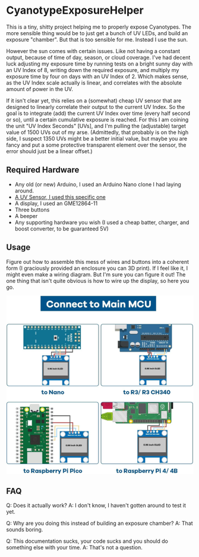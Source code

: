 # CyanotypeExposureHelper

This is a tiny, shitty project helping me to properly expose Cyanotypes. The more sensible thing would be to just get a bunch of UV LEDs, and build an exposure "chamber". But that is too sensible for me. Instead I use the sun.

However the sun comes with certain issues. Like not having a constant output, because of time of day, season, or cloud coverage. I've had decent luck adjusting my exposure time by running tests on a bright sunny day with an UV Index of 8, writing down the required exposure, and multiply my exposure time by four on days with an UV Index of 2. Which makes sense, as the UV Index scale actually is linear, and correlates with the absolute amount of power in the UV. 

If it isn't clear yet, this relies on a (somewhat) cheap UV sensor that are designed to linearly correlate their output to the current UV Index. So the goal is to integrate (add) the current UV Index over time (every half second or so), until a certain cumulative exposure is reached. For this I am coining the unit "UV Index Seconds" \[UVs\], and I'm pulling the (adjustable) target value of 1500 UVs out of my arse. (Admittedly, that probably is on the high side, I suspect 1350 UVs might be a better initial value, but maybe you are fancy and put a some protective transparent element over the sensor, the error should just be a linear offset.)

## Required Hardware

 - Any old (or new) Arduino, I used an Arduino Nano clone I had laying around. 
 - [A UV Sensor, I used this specific one](https://paradisetronic.com/products/uv-lichtsensor-guva-s12sd-analogem-ausgang-3-5v-240-370nm)
 - A display, I used an GME12864-11
 - Three buttons
 - A beeper
 - Any supporting hardware you wish (I used a cheap batter, charger, and boost converter, to be guaranteed 5V)

## Usage

Figure out how to assemble this mess of wires and buttons into a coherent form (I graciously provided an enclosure you can 3D print). If I feel like it, I might even make a wiring diagram. But I'm sure you can figure it out! The one thing that isn't quite obvious is how to wire up the display, so here you go.

![Wiring diagram stolen from the Amazon listing](images/display_wiring.jpg)


## FAQ
Q: Does it actually work?
A: I don't know, I haven't gotten around to test it yet.

Q: Why are you doing this instead of building an exposure chamber?
A: That sounds boring.

Q: This documentation sucks, your code sucks and you should do something else with your time.
A: That's not a question.
